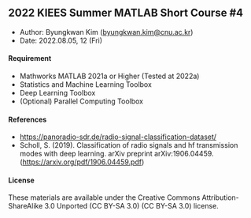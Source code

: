 ## 2022 KIEES Summer MATLAB Short Course #4

- Author: Byungkwan Kim (byungkwan.kim@cnu.ac.kr)
- Date: 2022.08.05, 12 (Fri)

#### Requirement
- Mathworks MATLAB 2021a or Higher (Tested at 2022a)
- Statistics and Machine Learning Toolbox
- Deep Learning Toolbox
- (Optional) Parallel Computing Toolbox

#### References 
- https://panoradio-sdr.de/radio-signal-classification-dataset/
- Scholl, S. (2019). Classification of radio signals and hf transmission modes with deep learning. arXiv preprint arXiv:1906.04459. (https://arxiv.org/pdf/1906.04459.pdf)

#### License 
These materials are available under the Creative Commons Attribution-ShareAlike 3.0 Unported (CC BY-SA 3.0) (CC BY-SA 3.0) license.
